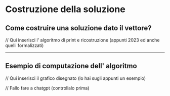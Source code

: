 # Costruzione della soluzione

## Come costruire una soluzione dato il vettore?

// Qui inserisci l' algoritmo di print e ricostruzione (appunti 2023 ed anche quelli formalizzati)

*** 

## Esempio di computazione dell' algoritmo

// Qui inserisci il grafico disegnato (lo hai sugli appunti un esempio) 

// Fallo fare a chatgpt (controllalo prima)